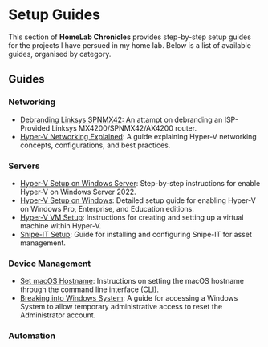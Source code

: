 # Setup Guides

This section of **HomeLab Chronicles** provides step-by-step setup guides for the projects I have persued in my home lab. Below is a list of available guides, organised by category.

## Guides

### Networking
- [Debranding Linksys SPNMX42](Networking/Debranding-Linksys-SPNMX42/Debranding-Linksys-SPNMX42.md): An attampt on debranding an ISP-Provided Linksys MX4200/SPNMX42/AX4200 router.
- [Hyper-V Networking Explained](Networking/Hyper-V/Hyper-V-Networking-Explained.md): A guide explaining Hyper-V networking concepts, configurations, and best practices.

### Servers
- [Hyper-V Setup on Windows Server](Servers/Hyper-V/WindowsServer-Hyper-V-Setup.md): Step-by-step instructions for enable Hyper-V on Windows Server 2022.
- [Hyper-V Setup on Windows](Servers/Hyper-V/Windows-Hyper-V-Setup.md): Detailed setup guide for enabling Hyper-V on Windows Pro, Enterprise, and Education editions.
- [Hyper-V VM Setup](Servers/Hyper-V/Windows-Hyper-V-VM-Setup.md): Instructions for creating and setting up a virtual machine within Hyper-V.
- [Snipe-IT Setup](Servers/Snipe-IT-Setup/Snipe-IT-Setup.md): Guide for installing and configuring Snipe-IT for asset management.

### Device Management
- [Set macOS Hostname](Device-Management/Set-macOS-Hostname/Set-macOS-Hostname.md): Instructions on setting the macOS hostname through the command line interface (CLI).
- [Breaking into Windows System](Device-Management/Breaking-Into-Windows-Device/Breaking-Into-Windows-Device.md): A guide for accessing a Windows System to allow temporary administrative access to reset the Administrator account.

### Automation

